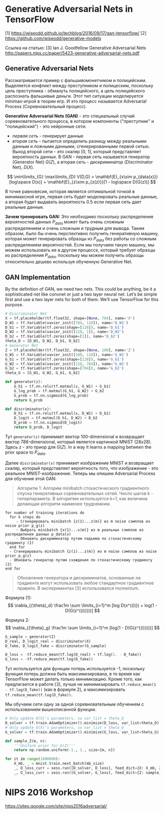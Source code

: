 # Generative Adversarial Nets in TensorFlow
[1] https://wiseodd.github.io/techblog/2016/09/17/gan-tensorflow/
[2] https://github.com/wiseodd/generative-models

Ссылка на статью:
[3] Ian J. Goodfellow Generative Adversarial Nets http://papers.nips.cc/paper/5423-generative-adversarial-nets.pdf

## Generative Adversarial Nets

Рассматривается пример с фальшивомонетчиком и полицейским. Выделяется конфликт между преступником и полицеским, поскольку цель преступника - обмануть полицейского, а цель полицейского распознать фальшивые деньги.
Этот тип ситуации моделируется minimax-игрой в теории игр. И это процесс называется Adversarial Process (Соревновательный процесс).

**Generative Adversarial Nets (GAN)** - это специальный случай соревновательного процесса, в котором компоненты ("преступник" и "полицейский") - это нейронные сети:
* *первая сеть*  - генерирует данные
* *вторая сеть* - пытается определить разницу между реальными данным и ложными данными, сгенерированными первой сетью. Выход второй сети - это скаляр [0, 1], который представляет вероятность данных.
В GAN - первая сеть называется генератор (Generator Net) $G(Z)$, а вторая сеть - дискриминатор (Discriminator Net), $D(X)$.

$$
\min\limits_{G} \max\limits_{D} V(D,G) = \mathbf{E}_{x\sim p_{data(x)}}[log\space D(x)] + \mathbf{E}_{z\sim p_{z(z)}}[1 - log\space D(G(z))]
$$

В точке равновесия, которая является оптимальной точкой в минимаксной игре, первая сеть будет моделировать реальные данные, а вторая будет выдавать вероятность 0.5  если первая сеть дает реальные данные.

**Зачем тренировать GAN:** Это необходимо поскольку распределение вероятностей данных $P_{data}$ может быть очень сложным распределением и очень сложным и трудным для вывода. Таким образом, было бы очень перспективно получить генеративную машину,  которая может генерировать образцы из $P_{data}$ без работы со сложным распределением вероятностей.
Если мы получаем такую машину, мы можем использовать ее в другом процессе, который требует образцы из распределения $P_{data}$, поскольку мы можем получить образцы относительно дешево используя обученную Generative Net.

## GAN Implementation
By the definition of GAN, we need two nets. This could be anything, be it a sophisticated net like convnet or just a two layer neural net. Let’s be simple first and use a two layer nets for both of them. We’ll use TensorFlow for this purpose.

```python
# Discriminator Net
X = tf.placeholder(tf.float32, shape=[None, 784], name='X')
D_W1 = tf.Variable(xavier_init([784, 128]), name='D_W1')
D_b1 = tf.Variable(tf.zeros(shape=[128]), name='D_b1')
D_W2 = tf.Variable(xavier_init([128, 1]), name='D_W2')
D_b2 = tf.Variable(tf.zeros(shape=[1]), name='D_b2')
theta_D = [D_W1, D_W2, D_b1, D_b2]
# Generator Net
Z = tf.placeholder(tf.float32, shape=[None, 100], name='Z')
G_W1 = tf.Variable(xavier_init([100, 128]), name='G_W1')
G_b1 = tf.Variable(tf.zeros(shape=[128]), name='G_b1')
G_W2 = tf.Variable(xavier_init([128, 784]), name='G_W2')
G_b2 = tf.Variable(tf.zeros(shape=[784]), name='G_b2')
theta_G = [G_W1, G_W2, G_b1, G_b2]

def generator(z):
    G_h1 = tf.nn.relu(tf.matmul(z, G_W1) + G_b1)
    G_log_prob = tf.matmul(G_h1, G_W2) + G_b2
    G_prob = tf.nn.sigmoid(G_log_prob)
    return G_prob

def discriminator(x):
    D_h1 = tf.nn.relu(tf.matmul(x, D_W1) + D_b1)
    D_logit = tf.matmul(D_h1, D_W2) + D_b2
    D_prob = tf.nn.sigmoid(D_logit)
    return D_prob, D_logit
```

Тут ```generator(z)``` принимает вектор 100-dimensional и возвращает вектор 786-dimensional, который является картинкой MNIST (28x28). Здесь z - это приор для $G(Z)$. In a way it learns a mapping between the prior space to $P_{data}$.

Далее ```discriminator(x)``` принимает изображение MNIST и возвращает скаляр, который представляет вероятность того, что изображение - это реальное MNIST-изображение.
Теперь мы опишем Adversarial Process для обучения этой GAN:
> Алгоритм 1: Алгорим minibatch стохастического градиентного спуска генеративных соревновательных сетей. Число шагов k  - гиперпараметр. В алгоритме используется k=1, как величина делающая алгоритм наименее трудоемким.
```
for number of training iterations do
  for k steps do
     - Сгенерировать minibatch {z(1)...z(m)} из m noise сэмплов из noise prior p_g(z)
     - Выбрать minibatch {x(1)...x(m)} из m реальных сэмплов из распределения данных p_data(x)
     - Обновить дискриминатор путем подъема по стохастическому градиенту (1)
  end for
  - Сгенерировать minibatch {z(1)...z(m)} из m noise сэмплов из noise prior p_g(z)
  - Обновить генератор путем схождения по стохастическому градиенту (2)
end for
```
> Обновления генератора и дискриминатов, основанные на градиенте могут использовать любое стандартное градиентное правило. В экспериментах [3] использовался momentum.

Формула (1):
$$
\nabla_{{\theta}_d} \frac1m \sum \limits_{i=1}^m [log D(x^{(i)}) + log(1 - D(G(z^{(i)})))]
$$

Формула 2:
$$
\nabla_{{\theta}_g} \frac1m \sum \limits_{i=1}^m [log(1 - D(G(z^{(i)})))]
$$

```python
G_sample = generator(Z)
D_real, D_logit_real = discriminator(X)
D_fake, D_logit_fake = discriminator(G_sample)

D_loss = -tf.reduce_mean(tf.log(D_real) + tf.log(1. - D_fake))
G_loss = -tf.reduce_mean(tf.log(D_fake))
```
Тут используется для функции потерь используется -1, поскольку функция потерь должна быть максимизирована, в то время как TensorFlow может делать только минимизацию.
Кроме того, как предлагается в работе [3], лучше не минимизировать  ```tf.reduce_mean(1 - tf.log(D_fake))``` (как в формуле 2), а максимизировать ```tf.reduce_mean(tf.log(D_fake))```.

Мы обучаем сети одну за одной соревновательным обучением с использованием вышеописанной функции.

```python
# Only update D(X)'s parameters, so var_list = theta_D
D_solver = tf.train.AdamOptimizer().minimize(D_loss, var_list=theta_D)
# Only update G(X)'s parameters, so var_list = theta_G
G_solver = tf.train.AdamOptimizer().minimize(G_loss, var_list=theta_G)

def sample_Z(m, n):
    '''Uniform prior for G(Z)'''
    return np.random.uniform(-1., 1., size=[m, n])

for it in range(1000000):
    X_mb, _ = mnist.train.next_batch(mb_size)
    _, D_loss_curr = sess.run([D_solver, D_loss], feed_dict={X: X_mb, Z: sample_Z(mb_size, Z_dim)})
    _, G_loss_curr = sess.run([G_solver, G_loss], feed_dict={Z: sample_Z(mb_size, Z_dim)})
```

# NIPS 2016 Workshop
https://sites.google.com/site/nips2016adversarial/
